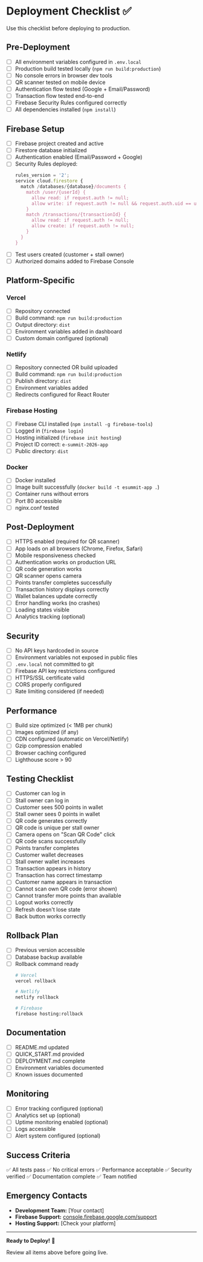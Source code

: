 # Deployment Checklist ✅

Use this checklist before deploying to production.

## Pre-Deployment

- [ ] All environment variables configured in `.env.local`
- [ ] Production build tested locally (`npm run build:production`)
- [ ] No console errors in browser dev tools
- [ ] QR scanner tested on mobile device
- [ ] Authentication flow tested (Google + Email/Password)
- [ ] Transaction flow tested end-to-end
- [ ] Firebase Security Rules configured correctly
- [ ] All dependencies installed (`npm install`)

## Firebase Setup

- [ ] Firebase project created and active
- [ ] Firestore database initialized
- [ ] Authentication enabled (Email/Password + Google)
- [ ] Security Rules deployed:
  ```javascript
  rules_version = '2';
  service cloud.firestore {
    match /databases/{database}/documents {
      match /user/{userId} {
        allow read: if request.auth != null;
        allow write: if request.auth != null && request.auth.uid == userId;
      }
      match /transactions/{transactionId} {
        allow read: if request.auth != null;
        allow create: if request.auth != null;
      }
    }
  }
  ```
- [ ] Test users created (customer + stall owner)
- [ ] Authorized domains added to Firebase Console

## Platform-Specific

### Vercel
- [ ] Repository connected
- [ ] Build command: `npm run build:production`
- [ ] Output directory: `dist`
- [ ] Environment variables added in dashboard
- [ ] Custom domain configured (optional)

### Netlify
- [ ] Repository connected OR build uploaded
- [ ] Build command: `npm run build:production`
- [ ] Publish directory: `dist`
- [ ] Environment variables added
- [ ] Redirects configured for React Router

### Firebase Hosting
- [ ] Firebase CLI installed (`npm install -g firebase-tools`)
- [ ] Logged in (`firebase login`)
- [ ] Hosting initialized (`firebase init hosting`)
- [ ] Project ID correct: `e-summit-2026-app`
- [ ] Public directory: `dist`

### Docker
- [ ] Docker installed
- [ ] Image built successfully (`docker build -t esummit-app .`)
- [ ] Container runs without errors
- [ ] Port 80 accessible
- [ ] nginx.conf tested

## Post-Deployment

- [ ] HTTPS enabled (required for QR scanner)
- [ ] App loads on all browsers (Chrome, Firefox, Safari)
- [ ] Mobile responsiveness checked
- [ ] Authentication works on production URL
- [ ] QR code generation works
- [ ] QR scanner opens camera
- [ ] Points transfer completes successfully
- [ ] Transaction history displays correctly
- [ ] Wallet balances update correctly
- [ ] Error handling works (no crashes)
- [ ] Loading states visible
- [ ] Analytics tracking (optional)

## Security

- [ ] No API keys hardcoded in source
- [ ] Environment variables not exposed in public files
- [ ] `.env.local` not committed to git
- [ ] Firebase API key restrictions configured
- [ ] HTTPS/SSL certificate valid
- [ ] CORS properly configured
- [ ] Rate limiting considered (if needed)

## Performance

- [ ] Build size optimized (< 1MB per chunk)
- [ ] Images optimized (if any)
- [ ] CDN configured (automatic on Vercel/Netlify)
- [ ] Gzip compression enabled
- [ ] Browser caching configured
- [ ] Lighthouse score > 90

## Testing Checklist

- [ ] Customer can log in
- [ ] Stall owner can log in
- [ ] Customer sees 500 points in wallet
- [ ] Stall owner sees 0 points in wallet
- [ ] QR code generates correctly
- [ ] QR code is unique per stall owner
- [ ] Camera opens on "Scan QR Code" click
- [ ] QR code scans successfully
- [ ] Points transfer completes
- [ ] Customer wallet decreases
- [ ] Stall owner wallet increases
- [ ] Transaction appears in history
- [ ] Transaction has correct timestamp
- [ ] Customer name appears in transaction
- [ ] Cannot scan own QR code (error shown)
- [ ] Cannot transfer more points than available
- [ ] Logout works correctly
- [ ] Refresh doesn't lose state
- [ ] Back button works correctly

## Rollback Plan

- [ ] Previous version accessible
- [ ] Database backup available
- [ ] Rollback command ready
  ```bash
  # Vercel
  vercel rollback
  
  # Netlify
  netlify rollback
  
  # Firebase
  firebase hosting:rollback
  ```

## Documentation

- [ ] README.md updated
- [ ] QUICK_START.md provided
- [ ] DEPLOYMENT.md complete
- [ ] Environment variables documented
- [ ] Known issues documented

## Monitoring

- [ ] Error tracking configured (optional)
- [ ] Analytics set up (optional)
- [ ] Uptime monitoring enabled (optional)
- [ ] Logs accessible
- [ ] Alert system configured (optional)

## Success Criteria

✅ All tests pass
✅ No critical errors
✅ Performance acceptable
✅ Security verified
✅ Documentation complete
✅ Team notified

## Emergency Contacts

- **Development Team:** [Your contact]
- **Firebase Support:** [console.firebase.google.com/support](https://console.firebase.google.com/support)
- **Hosting Support:** [Check your platform]

---

**Ready to Deploy!** 🚀

Review all items above before going live.

